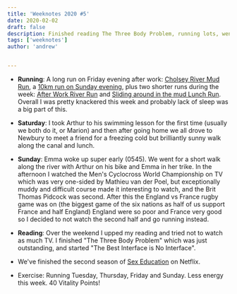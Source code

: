 ```yaml
---
title: 'Weeknotes 2020 #5'
date: 2020-02-02
draft: false
description: Finished reading The Three Body Problem, running lots, went to Newbury
tags: ['weeknotes']
author: 'andrew'


---
```

- **Running**: A long run on Friday evening after work: [Cholsey River Mud Run](https://www.strava.com/activities/3059652396), a [10km run on Sunday evening](https://www.strava.com/activities/3066132923), plus two shorter runs during the week: [After Work River Run](https://www.strava.com/activities/3056824308) and [Sliding around in the mud Lunch Run](https://www.strava.com/activities/3050560327). Overall I was pretty knackered this week and probably lack of sleep was a big part of this.

- **Saturday**: I took Arthur to his swimming lesson for the first time (usually we both do it, or Marion) and then after going home we all drove to Newbury to meet a friend for a freezing cold but brilliantly sunny walk along the canal and lunch.

- **Sunday**: Emma woke up super early (0545). We went for a short walk along the river with Arthur on his bike and Emma in her trike. In the afternoon I watched the Men's Cyclocross World Championship on TV which was very one-sided by Mathieu van der Poel, but exceptionally muddy and difficult course made it interesting to watch, and the Brit Thomas Pidcock was second. After this the England vs France rugby game was on (the biggest game of the six nations as half of us support France and half England) England were so poor and France very good so I decided to not watch the second half and go running instead.

- **Reading**: Over the weekend I upped my reading and tried not to watch as much TV. I finished "The Three Body Problem" which was just outstanding, and started "The Best Interface is No Interface".

- We've finished the second season of [Sex Education](https://www.netflix.com/title/80197526) on Netflix.

- Exercise: Running Tuesday, Thursday, Friday and Sunday. Less energy this week. 40 Vitality Points!

